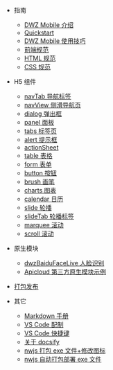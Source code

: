 - 指南

  - [DWZ Mobile 介绍](README.md)
  - [Quickstart](doc/Quickstart.md)
  - [DWZ Mobile 使用技巧](doc/h5/dwz_manual.md)
  - [前端规范](doc/h5/specification/web_specification.md)
  - [HTML 规范](doc/h5/specification/HTML.md)
  - [CSS 规范](doc/h5/specification/CSS.md)

- H5 组件

  - [navTab 导航标签](doc/h5/widget/navTab.md)
  - [navView 侧滑导航页](doc/h5/widget/navView.md)
  - [dialog 弹出框](doc/h5/widget/dialog.md)
  - [panel 面板](doc/h5/widget/panel.md)
  - [tabs 标签页](doc/h5/widget/tabs.md)
  - [alert 提示框](doc/h5/widget/alert.md)
  - [actionSheet](doc/h5/widget/actionSheet.md)
  - [table 表格](doc/h5/widget/table.md)
  - [form 表单](doc/h5/widget/form.md)
  - [button 按钮](doc/h5/widget/button.md)
  - [brush 画笔](doc/h5/widget/brush.md)
  - [charts 图表](doc/h5/widget/charts.md)
  - [calendar 日历](doc/h5/widget/calendar.md)
  - [slide 轮播](doc/h5/widget/slide.md)
  - [slideTab 轮播标签](doc/h5/widget/slideTab.md)
  - [marquee 滚动](doc/h5/widget/marquee.md)
  - [scroll 滚动](doc/h5/widget/scroll.md)

  <!-- - [组件设计](doc/h5/widget/widget.md) -->

- 原生模块

  - [dwzBaiduFaceLive 人脸识别](doc/apicloud/dwzBaiduFaceLive/doc.md)
  - [Apicloud 第三方原生模块示例](doc/apicloud/OtherModule.md)

- [打包发布](doc/apicloud/package.md)

- 其它

  - [Markdown 手册](doc/other/markdown.md)
  - [VS Code 配制](doc/vscode/settings.md)
  - [VS Code 快捷键](doc/vscode/keyboard.md)
  - [关于 docsify](doc/other/docsify.md)
  - [nwjs 打包 exe 文件+修改图标](doc/nwjs/usage.md)
  - [nwjs 自动打包部署 exe 文件](doc/nwjs/package.md)
  <!-- - [案例视频展示](doc/video/ppt.md) -->
